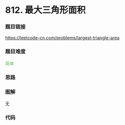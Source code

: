 # 812. 最大三角形面积

### 题目链接

https://leetcode-cn.com/problems/largest-triangle-area

### 题目难度

<font color=#5CB85C>简单</font>

### 思路



### 图解

无

### 代码

```python
```